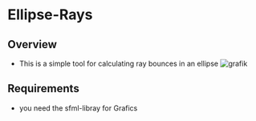 # Ellipse-Rays
## Overview
* This is a simple tool for calculating ray bounces in an ellipse
![grafik](https://user-images.githubusercontent.com/96989053/228834691-7fd9614d-3b81-43c9-8f8c-4e1ff96bc2da.png)

## Requirements
* you need the sfml-libray for Grafics   
